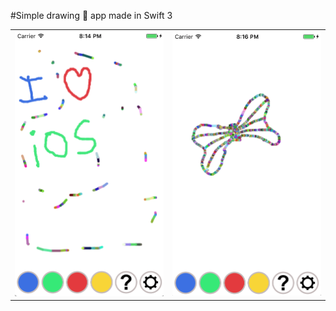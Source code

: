 #Simple drawing 🎨 app made in Swift 3

|   |   | 
|---|---|
|![](./Screenshots/Screenshot1.png)   | ![](./Screenshots/Screenshot2.png)  |
